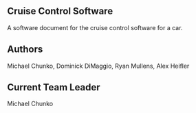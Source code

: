 ## Cruise Control Software
A software document for the cruise control software for a car.

## Authors
Michael Chunko, Dominick DiMaggio, Ryan Mullens, Alex Heifler

## Current Team Leader
Michael Chunko